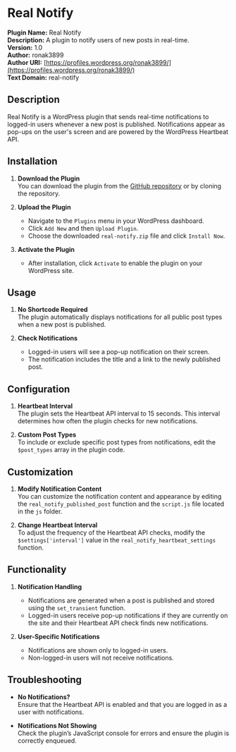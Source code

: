 # Real Notify

**Plugin Name:** Real Notify  
**Description:** A plugin to notify users of new posts in real-time.  
**Version:** 1.0  
**Author:** ronak3899  
**Author URI:** [https://profiles.wordpress.org/ronak3899/](https://profiles.wordpress.org/ronak3899/)  
**Text Domain:** real-notify  

## Description

Real Notify is a WordPress plugin that sends real-time notifications to logged-in users whenever a new post is published. Notifications appear as pop-ups on the user's screen and are powered by the WordPress Heartbeat API.

## Installation

1. **Download the Plugin**  
   You can download the plugin from the [GitHub repository](https://github.com/yourusername/real-notify) or by cloning the repository.

2. **Upload the Plugin**  
   - Navigate to the `Plugins` menu in your WordPress dashboard.
   - Click `Add New` and then `Upload Plugin`.
   - Choose the downloaded `real-notify.zip` file and click `Install Now`.

3. **Activate the Plugin**  
   - After installation, click `Activate` to enable the plugin on your WordPress site.

## Usage

1. **No Shortcode Required**  
   The plugin automatically displays notifications for all public post types when a new post is published.

2. **Check Notifications**  
   - Logged-in users will see a pop-up notification on their screen.
   - The notification includes the title and a link to the newly published post.

## Configuration

1. **Heartbeat Interval**  
   The plugin sets the Heartbeat API interval to 15 seconds. This interval determines how often the plugin checks for new notifications.

2. **Custom Post Types**  
   To include or exclude specific post types from notifications, edit the `$post_types` array in the plugin code.

## Customization

1. **Modify Notification Content**  
   You can customize the notification content and appearance by editing the `real_notify_published_post` function and the `script.js` file located in the `js` folder.

2. **Change Heartbeat Interval**  
   To adjust the frequency of the Heartbeat API checks, modify the `$settings['interval']` value in the `real_notify_heartbeat_settings` function.

## Functionality

1. **Notification Handling**  
   - Notifications are generated when a post is published and stored using the `set_transient` function.
   - Logged-in users receive pop-up notifications if they are currently on the site and their Heartbeat API check finds new notifications.

2. **User-Specific Notifications**  
   - Notifications are shown only to logged-in users.
   - Non-logged-in users will not receive notifications.

## Troubleshooting

- **No Notifications?**  
  Ensure that the Heartbeat API is enabled and that you are logged in as a user with notifications.

- **Notifications Not Showing**  
  Check the plugin’s JavaScript console for errors and ensure the plugin is correctly enqueued.